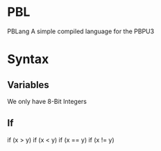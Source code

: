 # PBL
 PBLang A simple compiled language for the PBPU3

# Syntax
## Variables
We only have 8-Bit Integers

## If
if (x > y)
if (x < y)
if (x == y)
if (x != y)


